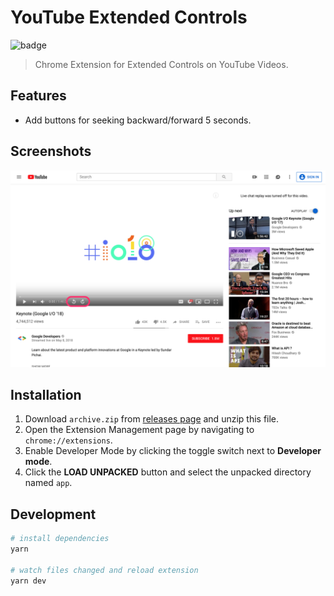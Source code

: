 # YouTube Extended Controls

![badge](https://github.com/fiahfy/youtube-extended-controls/workflows/Web%20Extension%20CI/badge.svg)

> Chrome Extension for Extended Controls on YouTube Videos.

## Features

- Add buttons for seeking backward/forward 5 seconds.

## Screenshots

![screenshot](.github/img/screenshot.png)

## Installation

1. Download `archive.zip` from [releases page](https://github.com/fiahfy/youtube-extended-controls/releases) and unzip this file.
2. Open the Extension Management page by navigating to `chrome://extensions`.
3. Enable Developer Mode by clicking the toggle switch next to **Developer mode**.
4. Click the **LOAD UNPACKED** button and select the unpacked directory named `app`.

## Development

```bash
# install dependencies
yarn

# watch files changed and reload extension
yarn dev
```
